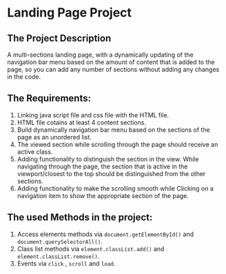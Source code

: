 # Landing Page Project

## The Project Description

A multi-sections landing page, with a dynamically updating of the navigation bar menu based on the amount of content that is added to the page, so you can add any number of sections without adding any changes in the code.

## The Requirements:

1. Linking java script file and css file with the HTML file.
2. HTML file cotains at least 4 content sections.
3. Build dynamically navigation bar menu based on the sections of the page as an unordered list.
4. The viewed section while scrolling through the page should receive an active class.
5. Adding functionality to distinguish the section in the view. While navigating through the page, the section that is active in the viewport/closest to the top should be distinguished from the other sections.
6. Adding functionality to make the scrolling smooth while Clicking on a navigation item to show the appropriate section of the page.

## The used Methods in the project:

1.  Access elements methods via `document.getElementById()` and `document.querySelectorAll()`.
2.  Class list methods via `element.classList.add()` and `element.classList.remove()`.
3.  Events via `click` , `scroll` and `load`.
